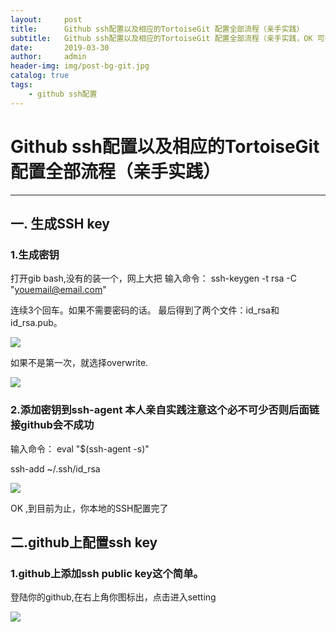 ```yaml
---
layout:     post
title:      Github ssh配置以及相应的TortoiseGit 配置全部流程（亲手实践）
subtitle:   Github ssh配置以及相应的TortoiseGit 配置全部流程（亲手实践，OK 可行）
date:       2019-03-30
author:     admin
header-img: img/post-bg-git.jpg
catalog: true
tags:
    - github ssh配置
---
```


# Github ssh配置以及相应的TortoiseGit 配置全部流程（亲手实践）

------

## 一. 生成SSH key

### 1.生成密钥

打开gib bash,没有的装一个，网上大把
输入命令：
ssh-keygen -t rsa -C "youemail@email.com"

连续3个回车。如果不需要密码的话。
最后得到了两个文件：id_rsa和id_rsa.pub。

![](https://www.blktime.com/img/post-article-git1.png)

如果不是第一次，就选择overwrite.

![](https://www.blktime.com/img/post-article-gitbVlgpi)

### 2.添加密钥到ssh-agent  本人亲自实践注意这个必不可少否则后面链接github会不成功

输入命令：
eval "$(ssh-agent -s)"

ssh-add ~/.ssh/id_rsa

![](https://www.blktime.com/img/post-article-git3.png)

OK ,到目前为止，你本地的SSH配置完了

## 二.github上配置ssh key
### 1.github上添加ssh public key这个简单。

登陆你的github,在右上角你图标出，点击进入setting

![](https://www.blktime.com/img/pa193304.png)